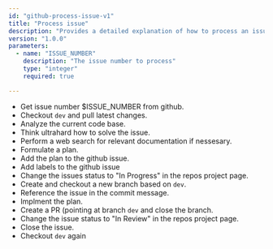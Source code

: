 ```yaml
---
id: "github-process-issue-v1"
title: "Process issue"
description: "Provides a detailed explanation of how to process an issue. Including planning and branch management."
version: "1.0.0"
parameters:
  - name: "ISSUE_NUMBER"
    description: "The issue number to process"
    type: "integer"
    required: true

---
```

- Get issue number $ISSUE_NUMBER from github.
- Checkout `dev` and pull latest changes.
- Analyze the current code base.
- Think ultrahard how to solve the issue.
- Perform a web search for relevant documentation if nessesary.
- Formulate a plan.
- Add the plan to the github issue.
- Add labels to the github issue
- Change the issues status to "In Progress" in the repos project page.
- Create and checkout a new branch based on `dev`.
- Reference the issue in the commit message.
- Implment the plan.
- Create a PR (pointing at branch `dev` and close the branch.
- Change the issue status to "In Review" in the repos project page.
- Close the issue.
- Checkout `dev` again

